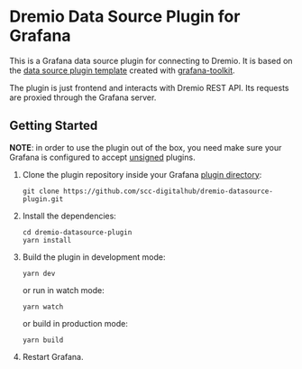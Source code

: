# Dremio Data Source Plugin for Grafana

This is a Grafana data source plugin for connecting to Dremio. It is based on the [data source plugin template](https://grafana.com/tutorials/build-a-data-source-plugin/) created with [grafana-toolkit](https://github.com/grafana/grafana/tree/main/packages/grafana-toolkit).

The plugin is just frontend and interacts with Dremio REST API. Its requests are proxied through the Grafana server.

## Getting Started

**NOTE**: in order to use the plugin out of the box, you need make sure your Grafana is configured to accept [unsigned](https://grafana.com/docs/grafana/latest/plugins/plugin-signatures/) plugins.

1. Clone the plugin repository inside your Grafana [plugin directory](https://grafana.com/docs/grafana/latest/administration/configuration/#plugins):

   ```
   git clone https://github.com/scc-digitalhub/dremio-datasource-plugin.git
   ```

2. Install the dependencies:

   ```
   cd dremio-datasource-plugin
   yarn install
   ```

3. Build the plugin in development mode:

   ```
   yarn dev
   ```

   or run in watch mode:

   ```
   yarn watch
   ```
   
   or build in production mode:

   ```
   yarn build
   ```

4. Restart Grafana.
